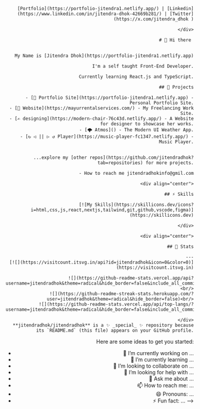 <div align="right">

    [Portfolio](https://portfolio-jitendra1.netlify.app/) | [Linkedin](https://www.linkedin.com/in/jitendra-dhok-42669b281/) | [Twitter](https://x.com/jitendra_dhok )
    
    </div>
    
    # 👋 Hi there 
    
    
    My Name is [Jitendra Dhok](https://portfolio-jitendra1.netlify.app)
      
    I'm a self taught Front-End Developer.
      
    Currently learning React.js and TypeScript.
    
    ## 🚧 Projects
    
    - [👀 Portfolio Site](https://portfolio-jitendra1.netlify.app) - Personal Portfolio Site.
    - [📝 Website](https://mayurrentalservices.com/) - My Freelancing Work Site.
    - [✍ designing](https://modern-chair-76c43d.netlify.app/) - A Website for designer to showcase her works.
    - [🌩️ Atmos]() - The Modern UI Weather App.
    - [↻ ◁ || ▷ ↺ Player](https://music-player-fc1347.netlify.app/) - Music Player.
  
    
    ...explore my [other repos](https://github.com/jitendradhok?tab=repositories) for more projects.
    
    - How to reach me jitendradhokinfo@gmil.com
    
    <div align="center">
    
    ## ⚡️ Skills
    
    [![My Skills](https://skillicons.dev/icons?i=html,css,js,react,nextjs,tailwind,git,github,vscode,figma)](https://skillicons.dev)
     
    </div>
    
    <div align="center">
    
    ## 🔖 Stats
    
    ---
    [![](https://visitcount.itsvg.in/api?id=jitendradhok&icon=0&color=0)](https://visitcount.itsvg.in)

    ![](https://github-readme-stats.vercel.app/api?username=jitendradhok&theme=radical&hide_border=false&include_all_commits=true&count_private=false)<br/>
    ![](https://github-readme-streak-stats.herokuapp.com/?user=jitendradhok&theme=radical&hide_border=false)<br/>
    ![](https://github-readme-stats.vercel.app/api/top-langs/?username=jitendradhok&theme=radical&hide_border=false&include_all_commits=true&count_private=false&layout=compact)
    
    </div>
    **jitendradhok/jitendradhok** is a ✨ _special_ ✨ repository because its `README.md` (this file) appears on your GitHub profile.

Here are some ideas to get you started:

- 🔭 I’m currently working on ...
- 🌱 I’m currently learning ...
- 👯 I’m looking to collaborate on ...
- 🤔 I’m looking for help with ...
- 💬 Ask me about ...
- 📫 How to reach me: ...
- 😄 Pronouns: ...
- ⚡ Fun fact: ...
  -->
